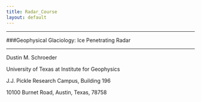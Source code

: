 ```yaml
---
title: Radar_Course
layout: default
---
```


---

###Geophysical Glaciology: Ice Penetrating Radar

---

Dustin M. Schroeder

University of Texas at Institute for Geophysics

J.J. Pickle Research Campus, Building 196

10100 Burnet Road, Austin, Texas, 78758
